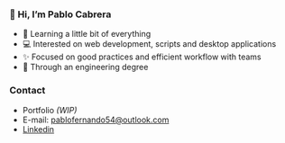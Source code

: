 ### 👋 Hi, I’m Pablo Cabrera
- 🌱 Learning a little bit of everything
- 💻 Interested on web development, scripts and desktop applications
- ✨ Focused on good practices and efficient workflow with teams
- 🏫 Through an engineering degree

### Contact
- Portfolio *(WIP)*
- E-mail: pablofernando54@outlook.com
- [Linkedin](https://www.linkedin.com/in/pablo-cabrera-2a567b209/)
